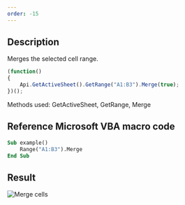 ```yaml
---
order: -15
---
```


## Description

Merges the selected cell range.

``` javascript
(function()
{
    Api.GetActiveSheet().GetRange("A1:B3").Merge(true);
})();
```

Methods used: GetActiveSheet, GetRange, Merge

## Reference Microsoft VBA macro code

``` vb
Sub example()
    Range("A1:B3").Merge
End Sub
```

## Result

![Merge cells](/assets/images/plugins/merge_cells.png)
